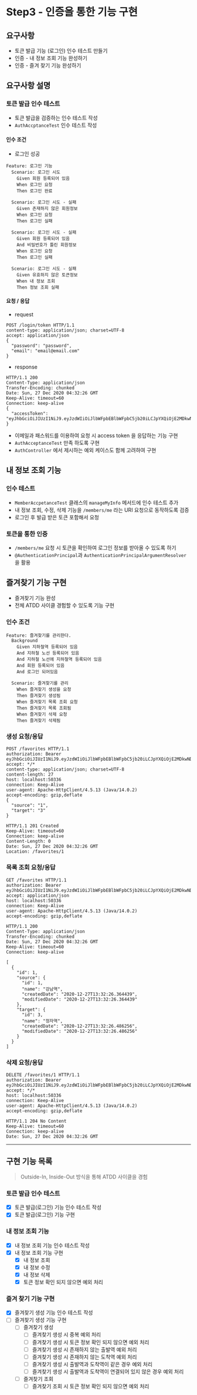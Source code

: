 # Step3 - 인증을 통한 기능 구현

## 요구사항

- 토큰 발급 기능 (로그인) 인수 테스트 만들기
- 인증 - 내 정보 조회 기능 완성하기
- 인증 - 즐겨 찾기 기능 완성하기

## 요구사항 설명

### 토큰 발급 인수 테스트

- 토큰 발급을 검증하는 인수 테스트 작성
- `AuthAccptanceTest` 인수 테스트 작성

#### 인수 조건

- 로그인 성공
```text
Feature: 로그인 기능
  Scenario: 로그인 시도
    Given 회원 등록되어 있음
    When 로그인 요청
    Then 로그인 완료
    
  Scenario: 로그인 시도 - 실패
    Given 존재하지 않은 회원정보
    When 로그인 요청
    Then 로그인 실패
    
  Scenario: 로그인 시도 - 실패
    Given 회원 등록되어 있음
    And 비밀번호가 틀린 회원정보
    When 로그인 요청
    Then 로그인 실패
    
  Scenario: 로그인 시도 - 실패
    Given 유효하지 않은 토큰정보
    When 내 정보 조회
    Then 정보 조회 실패
```

#### 요청 / 응답

- request

```http request
POST /login/token HTTP/1.1
content-type: application/json; charset=UTF-8
accept: application/json
{
  "password": "password",
  "email": "email@email.com"
}
```

- response

```http request
HTTP/1.1 200
Content-Type: application/json
Transfer-Encoding: chunked
Date: Sun, 27 Dec 2020 04:32:26 GMT
Keep-Alive: timeout=60
Connection: keep-alive
{
  "accessToken": "eyJhbGciOiJIUzI1NiJ9.eyJzdWIiOiJlbWFpbEBlbWFpbC5jb20iLCJpYXQiOjE2MDkwNDM1NDYsImV4cCI6MTYwOTA0NzE0Nn0.dwBfYOzG_4MXj48Zn5Nmc3FjB0OuVYyNzGqFLu52syY"
}
```

- 이메일과 패스워드를 이용하여 요청 시 access token 을 응답하는 기능 구현
- `AuthAcceptanceTest` 만족 하도록 구현
- `AuthController` 에서 제시하는 예외 케이스도 함께 고려하여 구현

## 내 정보 조회 기능

### 인수 테스트

- `MemberAccpetanceTest` 클래스의 `manageMyInfo` 메서드에 인수 테스트 추가
- 내 정보 조회, 수정, 삭제 기능을 `/members/me` 라는 URI 요청으로 동작하도록 검증
- 로그인 후 발급 받은 토큰 포함해서 요청

### 토큰을 통한 인증

- `/members/me` 요청 시 토큰을 확인하여 로그인 정보를 받아올 수 있도록 하기
- `@AuthenticationPrincipal`과 `AuthenticationPrincipalArgumentResolver`을 활용

## 즐겨찾기 기능 구현

- 즐겨찾기 기능 완성
- 전체 ATDD 사이클 경험할 수 있도록 기능 구현

### 인수 조건

```text
Feature: 즐겨찾기를 관리한다.
  Background 
    Given 지하철역 등록되어 있음
    And 지하철 노선 등록되어 있음
    And 지하철 노선에 지하철역 등록되어 있음
    And 회원 등록되어 있음
    And 로그인 되어있음

  Scenario: 즐겨찾기를 관리
    When 즐겨찾기 생성을 요청
    Then 즐겨찾기 생성됨
    When 즐겨찾기 목록 조회 요청
    Then 즐겨찾기 목록 조회됨
    When 즐겨찾기 삭제 요청
    Then 즐겨찾기 삭제됨
```

### 생성 요청/응답

```http request
POST /favorites HTTP/1.1
authorization: Bearer eyJhbGciOiJIUzI1NiJ9.eyJzdWIiOiJlbWFpbEBlbWFpbC5jb20iLCJpYXQiOjE2MDkwNDM1NDYsImV4cCI6MTYwOTA0NzE0Nn0.dwBfYOzG_4MXj48Zn5Nmc3FjB0OuVYyNzGqFLu52syY
accept: */*
content-type: application/json; charset=UTF-8
content-length: 27
host: localhost:50336
connection: Keep-Alive
user-agent: Apache-HttpClient/4.5.13 (Java/14.0.2)
accept-encoding: gzip,deflate
{
  "source": "1",
  "target": "3"
}

HTTP/1.1 201 Created
Keep-Alive: timeout=60
Connection: keep-alive
Content-Length: 0
Date: Sun, 27 Dec 2020 04:32:26 GMT
Location: /favorites/1
```

### 목록 조회 요청/응답
```http request
GET /favorites HTTP/1.1
authorization: Bearer eyJhbGciOiJIUzI1NiJ9.eyJzdWIiOiJlbWFpbEBlbWFpbC5jb20iLCJpYXQiOjE2MDkwNDM1NDYsImV4cCI6MTYwOTA0NzE0Nn0.dwBfYOzG_4MXj48Zn5Nmc3FjB0OuVYyNzGqFLu52syY
accept: application/json
host: localhost:50336
connection: Keep-Alive
user-agent: Apache-HttpClient/4.5.13 (Java/14.0.2)
accept-encoding: gzip,deflate

HTTP/1.1 200 
Content-Type: application/json
Transfer-Encoding: chunked
Date: Sun, 27 Dec 2020 04:32:26 GMT
Keep-Alive: timeout=60
Connection: keep-alive

[
  {
    "id": 1,
    "source": {
      "id": 1,
      "name": "강남역",
      "createdDate": "2020-12-27T13:32:26.364439",
      "modifiedDate": "2020-12-27T13:32:26.364439"
    },
    "target": {
      "id": 3,
      "name": "정자역",
      "createdDate": "2020-12-27T13:32:26.486256",
      "modifiedDate": "2020-12-27T13:32:26.486256"
    }
  }
]

```

### 삭제 요청/응답
```http request
DELETE /favorites/1 HTTP/1.1
authorization: Bearer eyJhbGciOiJIUzI1NiJ9.eyJzdWIiOiJlbWFpbEBlbWFpbC5jb20iLCJpYXQiOjE2MDkwNDM1NDYsImV4cCI6MTYwOTA0NzE0Nn0.dwBfYOzG_4MXj48Zn5Nmc3FjB0OuVYyNzGqFLu52syY
accept: */*
host: localhost:50336
connection: Keep-Alive
user-agent: Apache-HttpClient/4.5.13 (Java/14.0.2)
accept-encoding: gzip,deflate

HTTP/1.1 204 No Content
Keep-Alive: timeout=60
Connection: keep-alive
Date: Sun, 27 Dec 2020 04:32:26 GMT
```

---

## 구현 기능 목록

> Outside-In, Inside-Out 방식을 통해 ATDD 사이클을 경험

### 토큰 발급 인수 테스트
- [x] 토큰 발급(로그인) 기능 인수 테스트 작성
- [x] 토큰 발급(로그인) 기능 구현

### 내 정보 조회 기능
- [x] 내 정보 조회 기능 인수 테스트 작성
- [x] 내 정보 조회 기능 구현
  - [x] 내 정보 조회
  - [x] 내 정보 수정
  - [x] 내 정보 삭제
  - [x] 토큰 정보 확인 되지 않으면 예외 처리

### 즐겨 찾기 기능 구현
- [x] 즐겨찾기 생성 기능 인수 테스트 작성
- [ ] 즐겨찾기 생성 기능 구현
  - [ ] 즐겨찾기 생성
    - [ ] 즐겨찾기 생성 시 중복 예외 처리
    - [ ] 즐겨찾기 생성 시 토큰 정보 확인 되지 않으면 예외 처리
    - [ ] 즐겨찾기 생성 시 존재하지 않는 출발역 예외 처리
    - [ ] 즐겨찾기 생성 시 존재하지 않는 도착역 예외 처리
    - [ ] 즐겨찾기 생성 시 출발역과 도착역이 같은 경우 예외 처리
    - [ ] 즐겨찾기 생성 시 출발역과 도착역이 연결되어 있지 않은 경우 예외 처리
  - [ ] 즐겨찾기 조회
    - [ ] 즐겨찾기 조회 시 토큰 정보 확인 되지 않으면 예외 처리